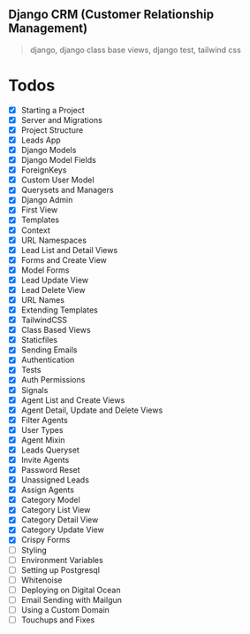 ## Django CRM (Customer Relationship Management)
> django, django class base views, django test, tailwind css

# Todos
<!-- - [x] Intro<!-- 0:00    -->
<!-- - [x] Prerequisites<!-- 3:14    -->
<!-- - [x] Django Versions<!-- 4:45    -->
<!-- - [x] Following Along<!-- 8:24    -->
<!-- - [x] VSCode Setup<!-- 9:21    -->
<!-- - [x] VSCode Extensions<!-- 19:41   -->
<!-- - [x] Introduction to Django<!-- 21:21   -->
- [x] Starting a Project<!-- 26:37   -->
- [x] Server and Migrations<!-- 33:14   -->
- [x] Project Structure<!-- 38:04   -->
- [x] Leads App<!-- 45:53   -->
- [x] Django Models<!-- 49:35   -->
- [x] Django Model Fields<!-- 1:00:41 -->
- [x] ForeignKeys<!-- 1:05:25 -->
- [x] Custom User Model<!-- 1:12:24 -->
- [x] Querysets and Managers<!-- 1:26:59 -->
- [x] Django Admin<!-- 1:44:33 -->
- [x] First View<!-- 1:49:39 -->
- [x] Templates<!-- 1:55:10 -->
- [x] Context<!-- 2:01:00 -->
- [x] URL Namespaces<!-- 2:07:22 -->
- [x] Lead List and Detail Views<!-- 2:12:30 -->
- [x] Forms and Create View<!-- 2:26:42 -->
- [x] Model Forms<!-- 2:49:07 -->
- [x] Lead Update View<!-- 2:55:27 -->
- [x] Lead Delete View<!-- 3:02:51 -->
- [x] URL Names<!-- 3:05:30 -->
- [x] Extending Templates<!-- 3:13:25 -->
- [x] TailwindCSS<!-- 3:19:06 -->
- [x] Class Based Views<!-- 3:38:16 -->
- [x] Staticfiles<!-- 3:54:19 -->
- [x] Sending Emails<!-- 4:05:14 -->
- [x] Authentication<!-- 4:13:22 -->
- [x] Tests<!-- 4:34:41 -->
- [x] Auth Permissions<!-- 4:45:15 -->
- [x] Signals<!-- 4:55:44 -->
- [x] Agent List and Create Views<!-- 5:03:36 -->
- [x] Agent Detail, Update and Delete Views<!-- 5:18:35 -->
- [x] Filter Agents<!-- 5:28:34 -->
- [x] User Types<!-- 5:32:02 -->
- [x] Agent Mixin<!-- 5:36:01 -->
- [x] Leads Queryset<!-- 5:44:39 -->
- [x] Invite Agents<!-- 5:58:59 -->
- [x] Password Reset<!-- 6:07:15 -->
- [x] Unassigned Leads<!-- 6:25:37 -->
- [x] Assign Agents<!-- 6:31:53 -->
- [x] Category Model<!-- 6:48:15 -->
- [x] Category List View<!-- 6:52:16 -->
- [x] Category Detail View<!-- 7:02:47 -->
- [x] Category Update View<!-- 7:13:45 -->
- [x] Crispy Forms<!-- 7:21:26 -->
- [ ] Styling<!-- 7:43:35 -->
- [ ] Environment Variables<!-- 7:53:03 -->
- [ ] Setting up Postgresql<!-- 8:02:48 -->
- [ ] Whitenoise<!-- 8:10:25 -->
- [ ] Deploying on Digital Ocean<!-- 8:15:36 -->
- [ ] Email Sending with Mailgun<!-- 8:33:12 -->
- [ ] Using a Custom Domain<!-- 8:45:00 -->
- [ ] Touchups and Fixes<!-- 8:47:54 -->
<!-- - [ ] Thank You<!-- 9:00:44 -->
